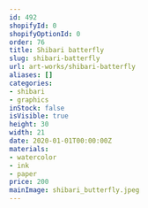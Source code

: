 ```yaml
---
id: 492
shopifyId: 0
shopifyOptionId: 0
order: 76
title: Shibari batterfly
slug: shibari-batterfly
url: art-works/shibari-batterfly
aliases: []
categories:
- shibari
- graphics
inStock: false
isVisible: true
height: 30
width: 21
date: 2020-01-01T00:00:00Z
materials:
- watercolor
- ink
- paper
price: 200
mainImage: shibari_butterfly.jpeg
---
```

